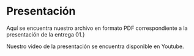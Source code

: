 # Presentación

Aquí se encuentra nuestro archivo en formato PDF correspondiente a la presentación de la entrega 01.}

Nuestro video de la presentación se encuentra disponible en Youtube.

